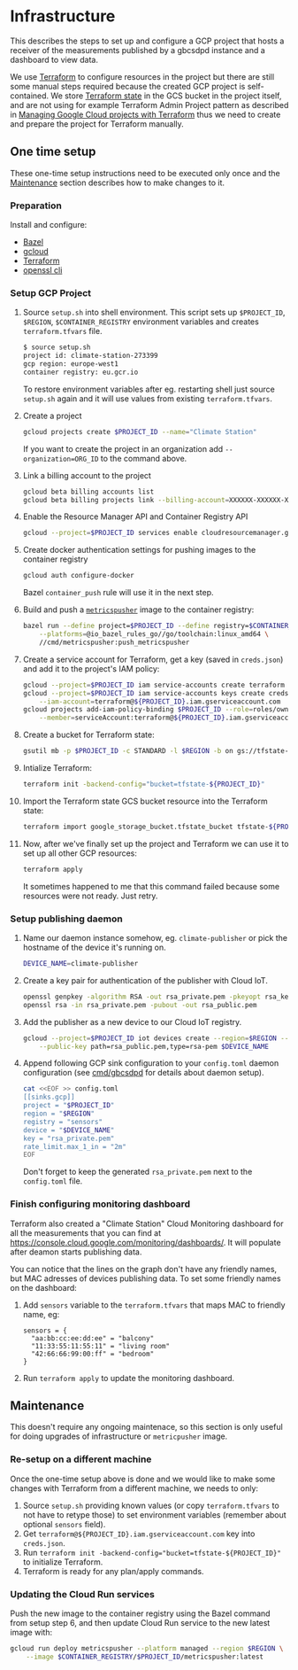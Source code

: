# Infrastructure

This describes the steps to set up and configure a GCP project that hosts a
receiver of the measurements published by a gbcsdpd instance and a dashboard to
view data.

We use [Terraform](https://www.terraform.io/) to configure resources in the
project but there are still some manual steps required because the created GCP
project is self-contained. We store
[Terraform state](https://www.terraform.io/docs/language/state/index.html) in
the GCS bucket in the project itself, and are not using for example Terraform
Admin Project pattern as described in
[Managing Google Cloud projects with Terraform](https://cloud.google.com/community/tutorials/managing-gcp-projects-with-terraform)
thus we need to create and prepare the project for Terraform manually.

## One time setup

These one-time setup instructions need to be executed only once and the
[Maintenance](#maintanance) section describes how to make changes to it.

### Preparation

Install and configure:

- [Bazel](https://docs.bazel.build/versions/master/install.html)
- [gcloud](https://cloud.google.com/sdk/gcloud)
- [Terraform](https://learn.hashicorp.com/tutorials/terraform/install-cli)
- [openssl cli](https://wiki.openssl.org/index.php/Command_Line_Utilities)

### Setup GCP Project

1. Source `setup.sh` into shell environment. This script sets up `$PROJECT_ID`,
   `$REGION`, `$CONTAINER_REGISTRY` environment variables and creates
   `terraform.tfvars` file.

   ```sh
   $ source setup.sh
   project id: climate-station-273399
   gcp region: europe-west1
   container registry: eu.gcr.io
   ```

   To restore environment variables after eg. restarting shell just source
   `setup.sh` again and it will use values from existing `terraform.tfvars`.

1. Create a project

   ```sh
   gcloud projects create $PROJECT_ID --name="Climate Station"
   ```

   If you want to create the project in an organization add
   `--organization=ORG_ID` to the command above.

1. Link a billing account to the project

   ```sh
   gcloud beta billing accounts list
   gcloud beta billing projects link --billing-account=XXXXXX-XXXXXX-XXXXXX $PROJECT_ID
   ```

1. Enable the Resource Manager API and Container Registry API

   ```sh
   gcloud --project=$PROJECT_ID services enable cloudresourcemanager.googleapis.com containerregistry.googleapis.com
   ```

1. Create docker authentication settings for pushing images to the container
   registry

   ```sh
   gcloud auth configure-docker
   ```

   Bazel `container_push` rule will use it in the next step.

1. Build and push a [`metricspusher`](../cmd/metricspusher) image to the
   container registry:

   ```sh
   bazel run --define project=$PROJECT_ID --define registry=$CONTAINER_REGISTRY \
       --platforms=@io_bazel_rules_go//go/toolchain:linux_amd64 \
       //cmd/metricspusher:push_metricspusher
   ```

1. Create a service account for Terraform, get a key (saved in `creds.json`) and
   add it to the project's IAM policy:

   ```sh
   gcloud --project=$PROJECT_ID iam service-accounts create terraform
   gcloud --project=$PROJECT_ID iam service-accounts keys create creds.json \
       --iam-account=terraform@${PROJECT_ID}.iam.gserviceaccount.com
   gcloud projects add-iam-policy-binding $PROJECT_ID --role=roles/owner \
       --member=serviceAccount:terraform@${PROJECT_ID}.iam.gserviceaccount.com 
   ```

1. Create a bucket for Terraform state:

   ```sh
   gsutil mb -p $PROJECT_ID -c STANDARD -l $REGION -b on gs://tfstate-${PROJECT_ID}/
   ```

1. Intialize Terraform:

   ```sh
   terraform init -backend-config="bucket=tfstate-${PROJECT_ID}"
   ```

1. Import the Terraform state GCS bucket resource into the Terraform state:

   ```sh
   terraform import google_storage_bucket.tfstate_bucket tfstate-${PROJECT_ID}
   ```

1. Now, after we've finally set up the project and Terraform we can use it to
   set up all other GCP resources:

   ```sh
   terraform apply
   ```

   It sometimes happened to me that this command failed because some resources
   were not ready. Just retry.

### Setup publishing daemon

1. Name our daemon instance somehow, eg. `climate-publisher` or pick the
   hostname of the device it's running on.

   ```sh
   DEVICE_NAME=climate-publisher
   ```

1. Create a key pair for authentication of the publisher with Cloud IoT.

   ```sh
   openssl genpkey -algorithm RSA -out rsa_private.pem -pkeyopt rsa_keygen_bits:2048
   openssl rsa -in rsa_private.pem -pubout -out rsa_public.pem
   ```

1. Add the publisher as a new device to our Cloud IoT registry.

   ```sh
   gcloud --project=$PROJECT_ID iot devices create --region=$REGION --registry=sensors \
       --public-key path=rsa_public.pem,type=rsa-pem $DEVICE_NAME
   ```

1. Append following GCP sink configuration to your `config.toml` daemon
   configuration (see [cmd/gbcsdpd](cmd/gbcsdpd) for details about daemon
   setup).

   ```sh
   cat <<EOF >> config.toml
   [[sinks.gcp]]
   project = "$PROJECT_ID"
   region = "$REGION"
   registry = "sensors"
   device = "$DEVICE_NAME"
   key = "rsa_private.pem"
   rate_limit.max_1_in = "2m"
   EOF
   ```

   Don't forget to keep the generated `rsa_private.pem` next to the
   `config.toml` file.

### Finish configuring monitoring dashboard

Terraform also created a "Climate Station" Cloud Monitoring dashboard for all
the measurements that you can find at
https://console.cloud.google.com/monitoring/dashboards/. It will populate after
deamon starts publishing data.

You can notice that the lines on the graph don't have any friendly names, but
MAC adresses of devices publishing data. To set some friendly names on the
dashboard:

1. Add `sensors` variable to the `terraform.tfvars` that maps MAC to friendly
   name, eg:

   ```
   sensors = {
     "aa:bb:cc:ee:dd:ee" = "balcony"
     "11:33:55:11:55:11" = "living room"
     "42:66:66:99:00:ff" = "bedroom"
   }
   ```

1. Run `terraform apply` to update the monitoring dashboard.

## Maintenance

This doesn't require any ongoing maintenace, so this section is only useful for
doing upgrades of infrastructure or `metricpusher` image.

### Re-setup on a different machine

Once the one-time setup above is done and we would like to make some changes
with Terraform from a different machine, we needs to only:

1. Source `setup.sh` providing known values (or copy `terraform.tfvars` to not have
   to retype those) to set environment variables (remember about optional `sensors` field).
1. Get `terraform@${PROJECT_ID}.iam.gserviceaccount.com` key into `creds.json`.
1. Run `terraform init -backend-config="bucket=tfstate-${PROJECT_ID}"` to
   initialize Terraform.
1. Terraform is ready for any plan/apply commands.

### Updating the Cloud Run services

Push the new image to the container registry using the Bazel command from setup
step 6, and then update Cloud Run service to the new latest image with:

```sh
gcloud run deploy metricspusher --platform managed --region $REGION \
    --image $CONTAINER_REGISTRY/$PROJECT_ID/metricspusher:latest
```
